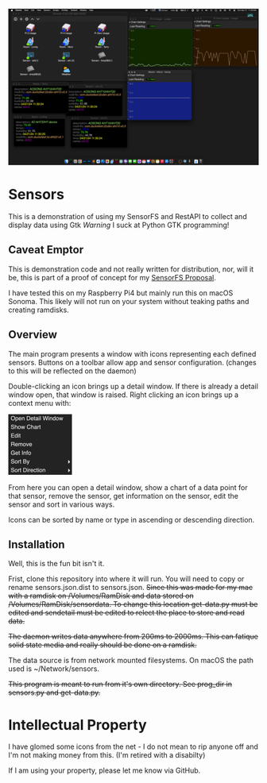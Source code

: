 ![Sensors.png](Sensors.png)
# Sensors
This is a demonstration of using my SensorFS and RestAPI to collect and display data using Gtk 
*Warning* I suck at Python GTK programming! 

## Caveat Emptor
This is demonstration code and not really written for distribution, nor, will it be, this is part of a proof of concept for my [SensorFS Proposal](https://github.com/nicciniamh/sensorfs).

I have tested this on my Raspberry Pi4 but mainly run this on macOS Sonoma. This likely will not 
run on your system without teaking paths and creating ramdisks. 

## Overview
The main program presents a window with icons representing each defined sensors. Buttons on a toolbar allow app and sensor configuration. (changes to this will be reflected on the daemon)

Double-clicking an icon brings up a detail window. If there is already a detail window open, that window is raised.
Right clicking an icon brings up a context menu with: 

<img height="122" width="128" src="assets/contextmenu.jpg" />

From here you can open a detail window, show a chart of a data point for that sensor, remove the sensor, get information on the sensor, edit the sensor and sort in various ways. 


Icons can be sorted by name or type in ascending or descending direction. 

## Installation
Well, this is the fun bit isn't it. 

Frist, clone this repository into where it will run. You will need to copy or rename sensors.json.dist to sensors.json. 
<s>
Since this was made for my mac with a ramdisk on /Volumes/RamDisk and data stored on /Volumes/RamDisk/sensordata. To change this location get-data.py must be edited and sendetail must be edited to relect the place to store and read data. 

The daemon writes data anywhere from 200ms to 2000ms. This can fatique solid state media and really should be done on a ramdisk.</s>

The data source is from network mounted filesystems. On macOS the path used is ~/Network/sensors. 

<s>This program is meant to run from it's own directory. See prog_dir in sensors.py and get-data.py. </s>


# Intellectual Property
I have glomed some icons from the net - I do not mean to rip anyone off and I'm not making money from this. (I'm retired with a disabilty)

If I am using your property, please let me know via GitHub. 